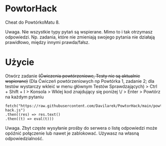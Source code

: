 # PowtorHack

Cheat do PowtórkoMatu 8.

Uwaga. Nie wszystkie typy pytań są wspierane. Mimo to i tak otrzymasz odpowiedzi.
Np. zadania, które nie zmieniają swojego pytania nie działają prawidłowo, między innymi prawda/fałsz. 

# Użycie

Otwórz zadanie  ~~(Ćwiczenia powtórzeniowe, Testy nie są aktualnie wspierane)~~ (Dla Ćwiczeń powtórzeniowych np Powtórka 1, zadanie 2; dla testów wystarczy wkleić w menu głównym Testów Sprawdzających) > Ctrl + Shift + I > Konsola > Wklej kod znajdujący się poniżej \\/ > Enter > Powtórz na każdym pytaniu

```
fetch("https://raw.githubusercontent.com/Davilarek/PowtorHack/main/powtor-hack.js")
.then((res) => res.text()
.then((t) => eval(t)))
```
Uwaga. Zbyt częste wysyłanie prośby do serwera o listę odpowiedzi może opóźnić połączenie lub nawet je zablokować. Używasz na własną odpowiedzialność.
